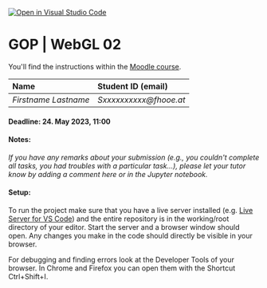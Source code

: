 [![Open in Visual Studio Code](https://classroom.github.com/assets/open-in-vscode-718a45dd9cf7e7f842a935f5ebbe5719a5e09af4491e668f4dbf3b35d5cca122.svg)](https://classroom.github.com/online_ide?assignment_repo_id=11129073&assignment_repo_type=AssignmentRepo)
# GOP | WebGL 02

You'll find the instructions within the [Moodle course](https://elearning.fh-ooe.at/course/view.php?id=22456).


|  Name                       |  Student ID (email)           |
|:--                          | :--                           |
| _Firstname Lastname_        |   _Sxxxxxxxxxx@fhooe.at_      |

#### Deadline: **24. May 2023, 11:00**

#### Notes:

_If you have any remarks about your submission (e.g., you couldn't complete all tasks, you had troubles with a particular task...), please let your tutor know by adding a comment here or in the Jupyter notebook._


#### Setup:
To run the project make sure that you have a live server installed (e.g. [Live Server for VS Code](https://marketplace.visualstudio.com/items?itemName=ritwickdey.LiveServer)) and the entire repository is in the working/root directory of your editor. 
Start the server and a browser window should open.
Any changes you make in the code should directly be visible in your browser.

For debugging and finding errors look at the Developer Tools of your browser. In Chrome and Firefox you can open them with the Shortcut Ctrl+Shift+I.
